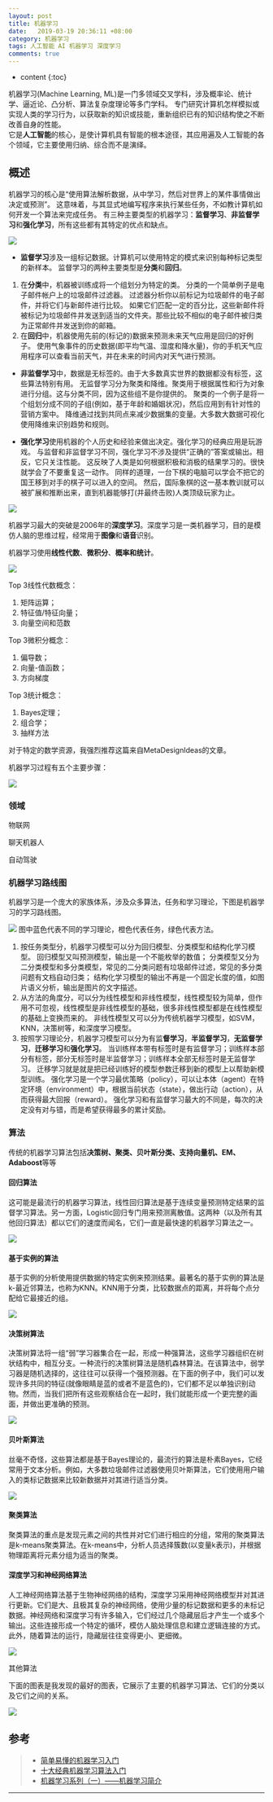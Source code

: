 ```yaml
---
layout: post
title: 机器学习 
date:   2019-03-19 20:36:11 +08:00
category: 机器学习
tags: 人工智能 AI 机器学习 深度学习
comments: true
---
```


* content
{:toc}

机器学习(Machine Learning, ML)是一门多领域交叉学科，涉及概率论、统计学、逼近论、凸分析、算法复杂度理论等多门学科。
专门研究计算机怎样模拟或实现人类的学习行为，以获取新的知识或技能，重新组织已有的知识结构使之不断改善自身的性能。<br/>
它是**人工智能**的核心，是使计算机具有智能的根本途径，其应用遍及人工智能的各个领域，它主要使用归纳、综合而不是演绎。















## 概述

机器学习的核心是“使用算法解析数据，从中学习，然后对世界上的某件事情做出决定或预测”。
这意味着，与其显式地编写程序来执行某些任务，不如教计算机如何开发一个算法来完成任务。
有三种主要类型的机器学习：**监督学习**、**非监督学习**和**强化学习**，所有这些都有其特定的优点和缺点。

![](/assets/images4post/machine-201903192252.png)

* **监督学习**涉及一组标记数据。计算机可以使用特定的模式来识别每种标记类型的新样本。
监督学习的两种主要类型是**分类**和**回归**。
1. 在**分类**中，机器被训练成将一个组划分为特定的类。
分类的一个简单例子是电子邮件帐户上的垃圾邮件过滤器。
过滤器分析你以前标记为垃圾邮件的电子邮件，并将它们与新邮件进行比较。
如果它们匹配一定的百分比，这些新邮件将被标记为垃圾邮件并发送到适当的文件夹。那些比较不相似的电子邮件被归类为正常邮件并发送到你的邮箱。
2. 在**回归**中，机器使用先前的(标记的)数据来预测未来天气应用是回归的好例子。
使用气象事件的历史数据(即平均气温、湿度和降水量)，你的手机天气应用程序可以查看当前天气，并在未来的时间内对天气进行预测。

* **非监督学习**中，数据是无标签的。由于大多数真实世界的数据都没有标签，这些算法特别有用。
无监督学习分为聚类和降维。聚类用于根据属性和行为对象进行分组。这与分类不同，因为这些组不是你提供的。
聚类的一个例子是将一个组划分成不同的子组(例如，基于年龄和婚姻状况)，然后应用到有针对性的营销方案中。
降维通过找到共同点来减少数据集的变量。大多数大数据可视化使用降维来识别趋势和规则。

* **强化学习**使用机器的个人历史和经验来做出决定。强化学习的经典应用是玩游戏。
与监督和非监督学习不同，强化学习不涉及提供“正确的”答案或输出。相反，它只关注性能。
这反映了人类是如何根据积极和消极的结果学习的。很快就学会了不要重复这一动作。
同样的道理，一台下棋的电脑可以学会不把它的国王移到对手的棋子可以进入的空间。
然后，国际象棋的这一基本教训就可以被扩展和推断出来，直到机器能够打(并最终击败)人类顶级玩家为止。

![](/assets/images4post/machine-201903192253.png)

机器学习最大的突破是2006年的**深度学习**。深度学习是一类机器学习，目的是模仿人脑的思维过程，经常用于**图像**和**语音**识别。

机器学习使用**线性代数**、**微积分**、**概率和统计**。

![](/assets/images4post/machine-201903192313.png)

Top 3线性代数概念：
1. 矩阵运算；
2. 特征值/特征向量；
3. 向量空间和范数

Top 3微积分概念：
1. 偏导数；
2. 向量-值函数；
3. 方向梯度

Top 3统计概念：
1. Bayes定理；
2. 组合学；
3. 抽样方法

对于特定的数学资源，我强烈推荐这篇来自MetaDesignIdeas的文章。

机器学习过程有五个主要步骤：

![](/assets/images4post/machine-201903192322.png)

### 领域

物联网

聊天机器人

自动驾驶

### 机器学习路线图
机器学习是一个庞大的家族体系，涉及众多算法，任务和学习理论，下图是机器学习的学习路线图。 

![](/assets/images4post/machine-201903192358.png)
图中蓝色代表不同的学习理论，橙色代表任务，绿色代表方法。 
1. 按任务类型分，机器学习模型可以分为回归模型、分类模型和结构化学习模型。
回归模型又叫预测模型，输出是一个不能枚举的数值；
分类模型又分为二分类模型和多分类模型，常见的二分类问题有垃圾邮件过滤，常见的多分类问题有文档自动归类；
结构化学习模型的输出不再是一个固定长度的值，如图片语义分析，输出是图片的文字描述。 
2. 从方法的角度分，可以分为线性模型和非线性模型，线性模型较为简单，但作用不可忽视，线性模型是非线性模型的基础，很多非线性模型都是在线性模型的基础上变换而来的。
非线性模型又可以分为传统机器学习模型，如SVM，KNN，决策树等，和深度学习模型。 
3. 按照学习理论分，机器学习模型可以分为有监**督学习**，**半监督学习**，**无监督学习**，**迁移学习**和**强化学习**。
当训练样本带有标签时是有监督学习；训练样本部分有标签，部分无标签时是半监督学习；训练样本全部无标签时是无监督学习。
迁移学习就是就是把已经训练好的模型参数迁移到新的模型上以帮助新模型训练。
强化学习是一个学习最优策略（policy），可以让本体（agent）在特定环境（environment）中，根据当前状态（state），做出行动（action），从而获得最大回报（reward）。
强化学习和有监督学习最大的不同是，每次的决定没有对与错，而是希望获得最多的累计奖励。

### 算法

传统的机器学习算法包括**决策树、聚类、贝叶斯分类、支持向量机、EM、Adaboost**等等

#### 回归算法

这可能是最流行的机器学习算法，线性回归算法是基于连续变量预测特定结果的监督学习算法。另一方面，Logistic回归专门用来预测离散值。这两种（以及所有其他回归算法）都以它们的速度而闻名，它们一直是最快速的机器学习算法之一。

![](/assets/images4post/machine-201903192330.png)


#### 基于实例的算法



基于实例的分析使用提供数据的特定实例来预测结果。最著名的基于实例的算法是k-最近邻算法，也称为KNN。KNN用于分类，比较数据点的距离，并将每个点分配给它最接近的组。

![](/assets/images4post/machine-201903192331.png)

#### 决策树算法



决策树算法将一组“弱”学习器集合在一起，形成一种强算法，这些学习器组织在树状结构中，相互分支。一种流行的决策树算法是随机森林算法。在该算法中，弱学习器是随机选择的，这往往可以获得一个强预测器。在下面的例子中，我们可以发现许多共同的特征(就像眼睛是蓝的或者不是蓝色的)，它们都不足以单独识别动物。然而，当我们把所有这些观察结合在一起时，我们就能形成一个更完整的画面，并做出更准确的预测。

![](/assets/images4post/machine-201903192332.png)
#### 贝叶斯算法

 

丝毫不奇怪，这些算法都是基于Bayes理论的，最流行的算法是朴素Bayes，它经常用于文本分析。例如，大多数垃圾邮件过滤器使用贝叶斯算法，它们使用用户输入的类标记数据来比较新数据并对其进行适当分类。



![](/assets/images4post/machine-201903192333.png)



#### 聚类算法


聚类算法的重点是发现元素之间的共性并对它们进行相应的分组，常用的聚类算法是k-means聚类算法。在k-means中，分析人员选择簇数(以变量k表示)，并根据物理距离将元素分组为适当的聚类。



#### 深度学习和神经网络算法



人工神经网络算法基于生物神经网络的结构，深度学习采用神经网络模型并对其进行更新。它们是大、且极其复杂的神经网络，使用少量的标记数据和更多的未标记数据。神经网络和深度学习有许多输入，它们经过几个隐藏层后才产生一个或多个输出。这些连接形成一个特定的循环，模仿人脑处理信息和建立逻辑连接的方式。此外，随着算法的运行，隐藏层往往变得更小、更细微。

![](/assets/images4post/machine-201903192334.png)



其他算法


下面的图表是我发现的最好的图表，它展示了主要的机器学习算法、它们的分类以及它们之间的关系。

![](/assets/images4post/machine-201903192335.png)


## 参考

>* [简单易懂的机器学习入门](https://blog.csdn.net/qq_28168421/article/details/81351321)
>* [十大经典机器学习算法入门](https://blog.csdn.net/jrunw/article/details/79205322)
>* [机器学习系列（一）——机器学习简介](https://blog.csdn.net/hohaizx/article/details/80584307)

----



